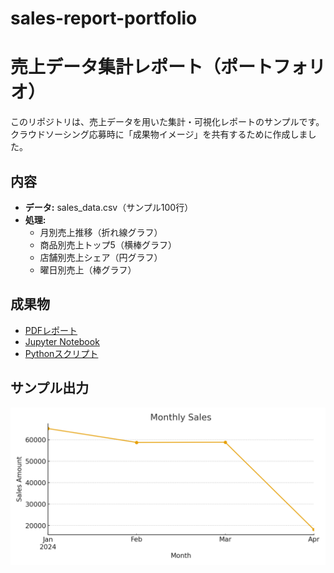 # sales-report-portfolio

# 売上データ集計レポート（ポートフォリオ）

このリポジトリは、売上データを用いた集計・可視化レポートのサンプルです。  
クラウドソーシング応募時に「成果物イメージ」を共有するために作成しました。

## 内容
- **データ:** sales_data.csv（サンプル100行）
- **処理:**
  - 月別売上推移（折れ線グラフ）
  - 商品別売上トップ5（横棒グラフ）
  - 店舗別売上シェア（円グラフ）
  - 曜日別売上（棒グラフ）

## 成果物
- [PDFレポート](Sales_Report_Portfolio.pdf)
- [Jupyter Notebook](sales_report_notebook.ipynb)
- [Pythonスクリプト](sales_report.py)

## サンプル出力
![月別売上](outputs/monthly_sales.png)
